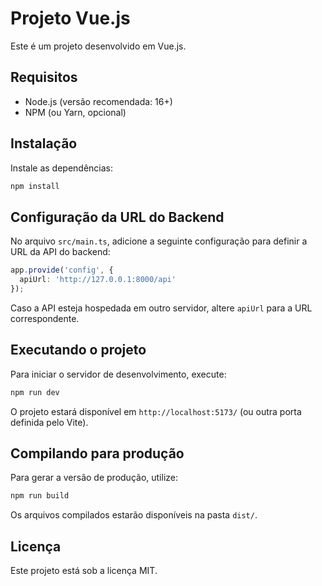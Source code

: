 # Projeto Vue.js

Este é um projeto desenvolvido em Vue.js.

## Requisitos

- Node.js (versão recomendada: 16+)
- NPM (ou Yarn, opcional)

## Instalação

Instale as dependências:
   ```sh
   npm install
   ```

## Configuração da URL do Backend

No arquivo `src/main.ts`, adicione a seguinte configuração para definir a URL da API do backend:

```ts
app.provide('config', {
  apiUrl: 'http://127.0.0.1:8000/api'
});
```

Caso a API esteja hospedada em outro servidor, altere `apiUrl` para a URL correspondente.

## Executando o projeto

Para iniciar o servidor de desenvolvimento, execute:
```sh
npm run dev
```

O projeto estará disponível em `http://localhost:5173/` (ou outra porta definida pelo Vite).

## Compilando para produção

Para gerar a versão de produção, utilize:
```sh
npm run build
```

Os arquivos compilados estarão disponíveis na pasta `dist/`.

## Licença

Este projeto está sob a licença MIT.
